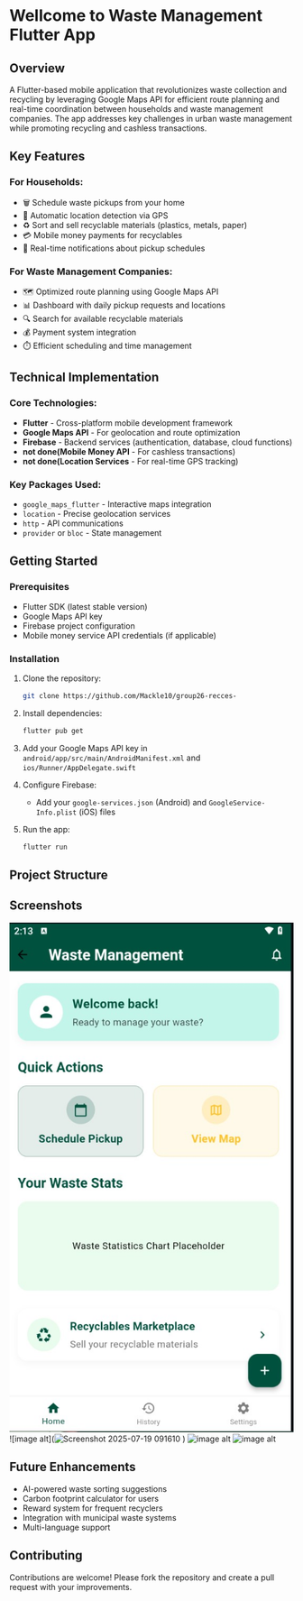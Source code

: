 # Wellcome to Waste Management Flutter App

## Overview
A Flutter-based mobile application that revolutionizes waste collection and recycling by leveraging Google Maps API for efficient route planning and real-time coordination between households and waste management companies. The app addresses key challenges in urban waste management while promoting recycling and cashless transactions.

## Key Features

### For Households:
- 🗑️ Schedule waste pickups from your home
- 📍 Automatic location detection via GPS
- ♻️ Sort and sell recyclable materials (plastics, metals, paper)
- 💳 Mobile money payments for recyclables
- 🔔 Real-time notifications about pickup schedules

### For Waste Management Companies:
- 🗺️ Optimized route planning using Google Maps API
- 📊 Dashboard with daily pickup requests and locations
- 🔍 Search for available recyclable materials
- 💰 Payment system integration
- ⏱️ Efficient scheduling and time management

## Technical Implementation

### Core Technologies:
- **Flutter** - Cross-platform mobile development framework
- **Google Maps API** - For geolocation and route optimization
- **Firebase** - Backend services (authentication, database, cloud functions)
- **not done(Mobile Money API** - For cashless transactions)
- **not done(Location Services** - For real-time GPS tracking)

### Key Packages Used:
- `google_maps_flutter` - Interactive maps integration
- `location` - Precise geolocation services
- `http` - API communications
- `provider` or `bloc` - State management


## Getting Started

### Prerequisites
- Flutter SDK (latest stable version)
- Google Maps API key
- Firebase project configuration
- Mobile money service API credentials (if applicable)

### Installation
1. Clone the repository:
   ```bash
   git clone https://github.com/Mackle10/group26-recces-
   ```
2. Install dependencies:
   ```bash
   flutter pub get
   ```
3. Add your Google Maps API key in `android/app/src/main/AndroidManifest.xml` and `ios/Runner/AppDelegate.swift`

4. Configure Firebase:
   - Add your `google-services.json` (Android) and `GoogleService-Info.plist` (iOS) files

5. Run the app:
   ```bash
   flutter run
   ```

## Project Structure


## Screenshots
![image alt](https://github.com/Mackle10/group26-recces-/blob/2a8b9b3ac99da4113c6732f51f883ef95549684c/Screenshot%202025-07-19%20091409.jpg)
![image alt](![Screenshot 2025-07-19 091610](https://github.com/user-attachments/assets/9c0ae3b6-a95c-462e-81f6-32e2f1aca8d0)
)
![image alt]()
![image alt]()

## Future Enhancements
- AI-powered waste sorting suggestions
- Carbon footprint calculator for users
- Reward system for frequent recyclers
- Integration with municipal waste systems
- Multi-language support

## Contributing
Contributions are welcome! Please fork the repository and create a pull request with your improvements.

